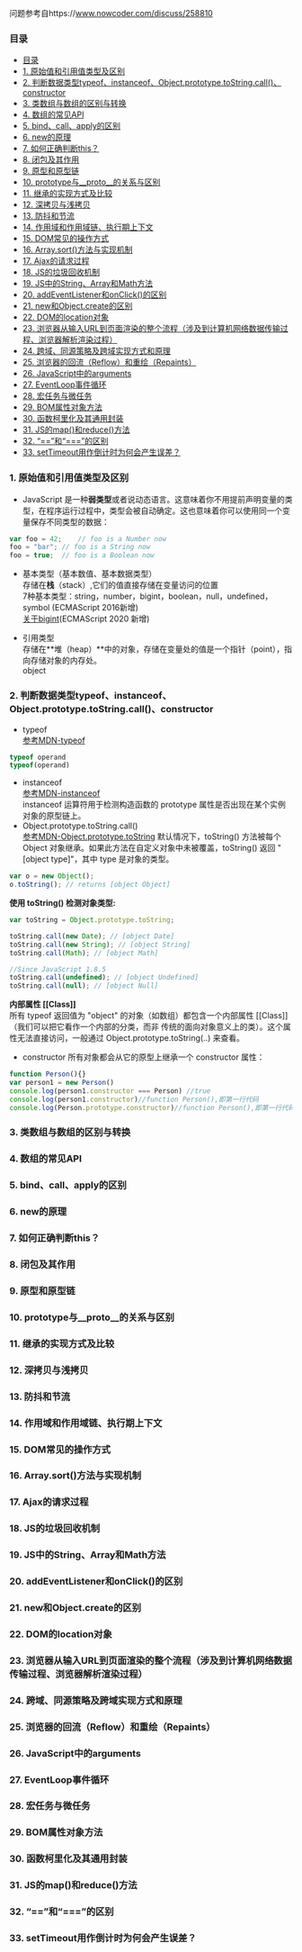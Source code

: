  问题参考自https://www.nowcoder.com/discuss/258810  

### 目录
- [目录](#目录)
- [1. 原始值和引用值类型及区别](#1-原始值和引用值类型及区别)
- [2. 判断数据类型typeof、instanceof、Object.prototype.toString.call()、constructor](#2-判断数据类型typeofinstanceofobjectprototypetostringcallconstructor)
- [3. 类数组与数组的区别与转换](#3-类数组与数组的区别与转换)
- [4. 数组的常见API](#4-数组的常见api)
- [5. bind、call、apply的区别](#5-bindcallapply的区别)
- [6. new的原理](#6-new的原理)
- [7. 如何正确判断this？](#7-如何正确判断this)
- [8. 闭包及其作用](#8-闭包及其作用)
- [9. 原型和原型链](#9-原型和原型链)
- [10. prototype与__proto__的关系与区别](#10-prototype与__proto__的关系与区别)
- [11. 继承的实现方式及比较](#11-继承的实现方式及比较)
- [12. 深拷贝与浅拷贝](#12-深拷贝与浅拷贝)
- [13. 防抖和节流](#13-防抖和节流)
- [14. 作用域和作用域链、执行期上下文](#14-作用域和作用域链执行期上下文)
- [15. DOM常见的操作方式](#15-dom常见的操作方式)
- [16. Array.sort()方法与实现机制](#16-arraysort方法与实现机制)
- [17. Ajax的请求过程](#17-ajax的请求过程)
- [18. JS的垃圾回收机制](#18-js的垃圾回收机制)
- [19. JS中的String、Array和Math方法](#19-js中的stringarray和math方法)
- [20. addEventListener和onClick()的区别](#20-addeventlistener和onclick的区别)
- [21. new和Object.create的区别](#21-new和objectcreate的区别)
- [22. DOM的location对象](#22-dom的location对象)
- [23. 浏览器从输入URL到页面渲染的整个流程（涉及到计算机网络数据传输过程、浏览器解析渲染过程）](#23-浏览器从输入url到页面渲染的整个流程涉及到计算机网络数据传输过程浏览器解析渲染过程)
- [24. 跨域、同源策略及跨域实现方式和原理](#24-跨域同源策略及跨域实现方式和原理)
- [25. 浏览器的回流（Reflow）和重绘（Repaints）](#25-浏览器的回流reflow和重绘repaints)
- [26. JavaScript中的arguments](#26-javascript中的arguments)
- [27. EventLoop事件循环](#27-eventloop事件循环)
- [28. 宏任务与微任务](#28-宏任务与微任务)
- [29. BOM属性对象方法](#29-bom属性对象方法)
- [30. 函数柯里化及其通用封装](#30-函数柯里化及其通用封装)
- [31. JS的map()和reduce()方法](#31-js的map和reduce方法)
- [32. “==”和“===”的区别](#32-和的区别)
- [33. setTimeout用作倒计时为何会产生误差？](#33-settimeout用作倒计时为何会产生误差)

### 1. 原始值和引用值类型及区别  
- JavaScript 是一种**弱类型**或者说动态语言。这意味着你不用提前声明变量的类型，在程序运行过程中，类型会被自动确定。这也意味着你可以使用同一个变量保存不同类型的数据：  
```js
var foo = 42;    // foo is a Number now  
foo = "bar"; // foo is a String now  
foo = true;  // foo is a Boolean now  
```

- 基本类型（基本数值、基本数据类型）  
存储在**栈**（stack）,它们的值直接存储在变量访问的位置  
7种基本类型：string，number，bigint，boolean，null，undefined，symbol (ECMAScript 2016新增)   
[关于bigint](https://developer.mozilla.org/zh-CN/docs/Web/JavaScript/Reference/Global_Objects/BigInt)(ECMAScript 2020 新增)

- 引用类型  
存储在**堆（heap）**中的对象，存储在变量处的值是一个指针（point），指向存储对象的内存处。  
object  

### 2. 判断数据类型typeof、instanceof、Object.prototype.toString.call()、constructor  
- typeof  
[参考MDN-typeof](https://developer.mozilla.org/zh-CN/docs/Web/JavaScript/Reference/Operators/typeof)  
```js 
typeof operand
typeof(operand)
```
- instanceof   
 [参考MDN-instanceof](https://developer.mozilla.org/zh-CN/docs/Web/JavaScript/Reference/Operators/instanceof)  
instanceof 运算符用于检测构造函数的 prototype 属性是否出现在某个实例对象的原型链上。  
- Object.prototype.toString.call()  
  [参考MDN-Object.prototype.toString](https://developer.mozilla.org/zh-CN/docs/Web/JavaScript/Reference/Global_Objects/Object/toString)
默认情况下，toString() 方法被每个 Object 对象继承。如果此方法在自定义对象中未被覆盖，toString() 返回 "[object type]"，其中 type 是对象的类型。
```js
var o = new Object();
o.toString(); // returns [object Object]
```
**使用 toString() 检测对象类型:**
```js
var toString = Object.prototype.toString;

toString.call(new Date); // [object Date]
toString.call(new String); // [object String]
toString.call(Math); // [object Math]

//Since JavaScript 1.8.5
toString.call(undefined); // [object Undefined]
toString.call(null); // [object Null]
```
**内部属性 [[Class]]**  
所有 typeof 返回值为 "object" 的对象（如数组）都包含一个内部属性 [[Class]]（我们可以把它看作一个内部的分类，而非
传统的面向对象意义上的类）。这个属性无法直接访问，一般通过 Object.prototype.toString(..) 来查看。  
- constructor
所有对象都会从它的原型上继承一个 constructor 属性：  
```js
function Person(){}
var person1 = new Person()
console.log(person1.constructor === Person) //true
console.log(person1.constructor)//function Person(),即第一行代码
console.log(Person.prototype.constructor)//function Person(),即第一行代码
```

### 3. 类数组与数组的区别与转换  















### 4. 数组的常见API
### 5. bind、call、apply的区别
### 6. new的原理
### 7. 如何正确判断this？
### 8. 闭包及其作用
### 9. 原型和原型链
### 10. prototype与__proto__的关系与区别
### 11. 继承的实现方式及比较
### 12. 深拷贝与浅拷贝
### 13. 防抖和节流
### 14. 作用域和作用域链、执行期上下文
### 15. DOM常见的操作方式
### 16. Array.sort()方法与实现机制
### 17. Ajax的请求过程
### 18. JS的垃圾回收机制
### 19. JS中的String、Array和Math方法
### 20. addEventListener和onClick()的区别
### 21. new和Object.create的区别
### 22. DOM的location对象
### 23. 浏览器从输入URL到页面渲染的整个流程（涉及到计算机网络数据传输过程、浏览器解析渲染过程）
### 24. 跨域、同源策略及跨域实现方式和原理
### 25. 浏览器的回流（Reflow）和重绘（Repaints）
### 26. JavaScript中的arguments
### 27. EventLoop事件循环
### 28. 宏任务与微任务
### 29. BOM属性对象方法
### 30. 函数柯里化及其通用封装
### 31. JS的map()和reduce()方法
### 32. “==”和“===”的区别
### 33. setTimeout用作倒计时为何会产生误差？  


